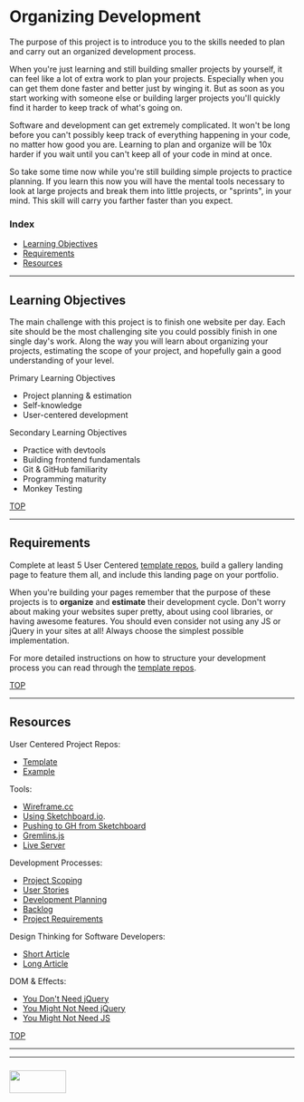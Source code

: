 # Organizing Development

The purpose of this project is to introduce you to the skills needed to plan and carry out an organized development process.

When you're just learning and still building smaller projects by yourself, it can feel like a lot of extra work to plan your projects.  Especially when you can get them done faster and better just by winging it.  But as soon as you start working with someone else or building larger projects you'll quickly find it harder to keep track of what's going on.

Software and development can get extremely complicated. It won't be long before you can't possibly keep track of everything happening in your code, no matter how good you are.  Learning to plan and organize will be 10x harder if you wait until you can't keep all of your code in mind at once.

So take some time now while you're still building simple projects to practice planning.  If you learn this now you will have the mental tools necessary to look at large projects and break them into little projects, or "sprints", in your mind.  This skill will carry you farther faster than you expect.

### Index
* [Learning Objectives](#learning-objectives)
* [Requirements](#requirements)
* [Resources](#resources)

---


## Learning Objectives

The main challenge with this project is to finish one website per day.  Each site should be the most challenging site you could possibly finish in one single day's work.  Along the way you will learn about organizing your projects, estimating the scope of your project, and hopefully gain a good understanding of your level.  

Primary Learning Objectives
* Project planning & estimation
* Self-knowledge
* User-centered development

Secondary Learning Objectives
* Practice with devtools
* Building frontend fundamentals
* Git & GitHub familiarity
* Programming maturity
* Monkey Testing



[TOP](#index)

---


## Requirements


Complete at least 5 User Centered [template repos](https://github.com/elewa-academy/User-Centered-Template/blob/master/README.md), build a gallery landing page to feature them all, and include this landing page on your portfolio.

When you're building your pages remember that the purpose of these projects is to __organize__ and __estimate__ their development cycle.   Don't worry about making your websites super pretty, about using cool libraries, or having awesome features.  You should even consider not using any JS or jQuery in your sites at all!  Always choose the simplest possible implementation.

For more detailed instructions on how to structure your development process you can read through the [template repos](https://github.com/elewa-academy/User-Centered-Template/blob/master/README.md).

[TOP](#index)

---


## Resources

User Centered Project Repos:
* [Template](https://github.com/elewa-academy/User-Centered-Template/blob/master/README.md)
* [Example](https://github.com/elewa-student/User-Centered-Development)

Tools:
* [Wireframe.cc](https://elewa-academy.github.io/General-Resources/developer-tools/wireframes.html)
* [Using Sketchboard.io](https://m.sketchboard.io/introducing-sketchboard-69d142ea935).  
* [Pushing to GH from Sketchboard](https://sketchboard.io/blog/2014/03/06/github-sketchboard.html)
* [Gremlins.js](https://elewa-academy.github.io/General-Resources/core-libraries/gremlins.html)
* [Live Server](https://github.com/tapio/live-server)

Development Processes:
* [Project Scoping](https://medium.freecodecamp.org/how-to-effectively-scope-your-software-projects-from-planning-to-execution-e96cbcac54b9)  
* [User Stories](https://www.mountaingoatsoftware.com/agile/user-stories)  
* [Development Planning](https://www.codeproject.com/Articles/674450/Agile-software-development-steps-to-work-with-Requ)
* [Backlog](https://www.atlassian.com/agile/scrum/backlogs)
* [Project Requirements](https://hubtechinsider.wordpress.com/2011/07/28/how-do-you-write-software-requirements-what-are-software-requirements-what-is-a-software-requirement/)

Design Thinking for Software Developers:
* [Short Article](https://medium.com/@tigranbs/design-thinking-for-software-developers-bbd2f863c6f7)
* [Long Article](https://medium.com/d-principles/design-thinking-methods-practice-in-agile-software-development-3e6e59df0c9b)


DOM & Effects:
* [You Don't Need jQuery](https://github.com/nefe/You-Dont-Need-jQuery)
* [You Might Not Need jQuery](http://youmightnotneedjquery.com/)
* [You Might Not Need JS](http://youmightnotneedjs.com)



[TOP](#index)

___
___
### <a href="http://elewa.education/blog" target="_blank"><img src="https://user-images.githubusercontent.com/18554853/34921062-506450ae-f97d-11e7-875f-6feeb26ad72d.png" width="100" height="40"/></a>


